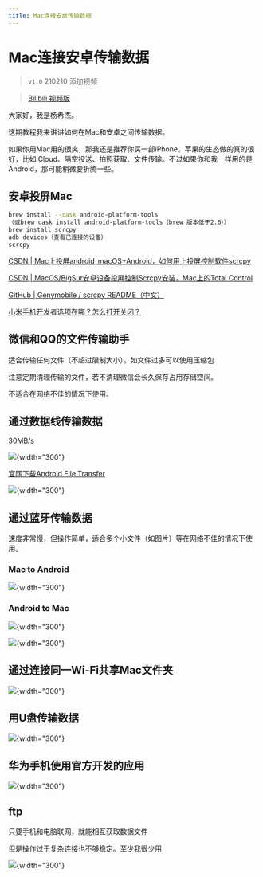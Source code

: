 ```yaml
---
title: Mac连接安卓传输数据
---
```


# Mac连接安卓传输数据

> `v1.0` 210210 添加视频

> [Bilibili 视频版](https://www.bilibili.com/video/BV14A411M7Yh)

大家好，我是杨希杰。

这期教程我来讲讲如何在Mac和安卓之间传输数据。

如果你用Mac用的很爽，那我还是推荐你买一部iPhone。苹果的生态做的真的很好，比如iCloud、隔空投送、拍照获取、文件传输。不过如果你和我一样用的是Android，那可能稍微要折腾一些。

## 安卓投屏Mac

```bash
brew install --cask android-platform-tools
（或brew cask install android-platform-tools（brew 版本低于2.6））
brew install scrcpy
adb devices（查看已连接的设备）
scrcpy
```

[CSDN | Mac上投屏android_macOS+Android，如何用上投屏控制软件scrcpy](https://blog.csdn.net/weixin_39653448/article/details/111813429)

[CSDN | MacOS/BigSur安卓设备投屏控制Scrcpy安装，Mac上的Total Control](https://blog.csdn.net/cupster/article/details/111387005)

[GitHub | Genymobile / scrcpy README（中文）](https://github.com/Genymobile/scrcpy/blob/master/README.zh-Hans.md)

[小米手机开发者选项在哪？怎么打开关闭？](https://jingyan.baidu.com/article/d5c4b52bb1d28eda570dc558.html)

## 微信和QQ的文件传输助手

适合传输任何文件（不超过限制大小）。如文件过多可以使用压缩包

注意定期清理传输的文件，若不清理微信会长久保存占用存储空间。

不适合在网络不佳的情况下使用。

## 通过数据线传输数据

30MB/s

![](media/15971353157286/16129272527593.jpg){width="300"}

[官网下载Android File Transfer](https://www.android.com/filetransfer/)

![](media/15971353157286/16129280421120.jpg){width="300"}

## 通过蓝牙传输数据

速度非常慢，但操作简单，适合多个小文件（如图片）等在网络不佳的情况下使用。

### Mac to Android

![](media/15971353157286/16129271283013.jpg){width="300"}

### Android to Mac

![](media/15971353157286/16129281059651.jpg){width="300"}

![](media/15971353157286/16129271553176.jpg){width="300"}

## 通过连接同一Wi-Fi共享Mac文件夹

![](media/15971353157286/16129281462820.jpg){width="300"}

## 用U盘传输数据

![](media/15971353157286/IMG_20210210_122802.jpg){width="300"}

## 华为手机使用官方开发的应用

![](media/15971353157286/16129314106342.jpg){width="300"}

## ftp

只要手机和电脑联网，就能相互获取数据文件

但是操作过于复杂连接也不够稳定。至少我很少用

![](media/15971353157286/16129315438220.jpg){width="300"}
